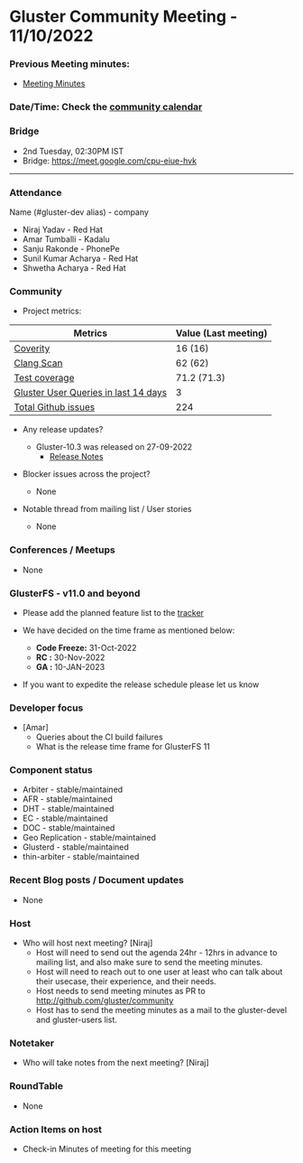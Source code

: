 # Gluster Community Meeting - 11/10/2022

### Previous Meeting minutes:

- [Meeting Minutes](https://github.com/gluster/community/tree/master/meetings)

### Date/Time: Check the [community calendar](https://calendar.google.com/event?action=TEMPLATE&tmeid=MDQ0YmRydTllMXYzdWFoMmpsbjdqNXJlYmNfMjAyMDEwMjdUMDkwMDAwWiBzYWptb2hhbUByZWRoYXQuY29t&tmsrc=sajmoham%40redhat.com&scp=ALL)

### Bridge

- 2nd Tuesday, 02:30PM IST
- Bridge: https://meet.google.com/cpu-eiue-hvk

---

### Attendance

Name (#gluster-dev alias) - company

- Niraj Yadav - Red Hat
- Amar Tumballi - Kadalu
- Sanju Rakonde - PhonePe
- Sunil Kumar Acharya - Red Hat
- Shwetha Acharya - Red Hat

### Community

- Project metrics:

| Metrics                                                                                                            | Value (Last meeting) |
| ------------------------------------------------------------------------------------------------------------------ | -------------------- |
| [Coverity](https://scan.coverity.com/projects/gluster-glusterfs)                                                   | 16 (16)              |
| [Clang Scan](https://build.gluster.org/job/clang-scan/lastBuild/)                                                  | 62 (62)              |
| [Test coverage](https://build.gluster.org/job/line-coverage/lastCompletedBuild/Line_20Coverage_20Report/)          | 71.2 (71.3)          |
| [Gluster User Queries in last 14 days](https://lists.gluster.org/pipermail/gluster-users/2022-October/thread.html) | 3                    |
| [Total Github issues](https://github.com/gluster/glusterfs/issues)                                                 | 224                  |

- Any release updates?

  - Gluster-10.3 was released on 27-09-2022
    - [Release Notes](https://docs.gluster.org/en/latest/release-notes/10.3/)

- Blocker issues across the project?

  - None

- Notable thread from mailing list / User stories
  - None

### Conferences / Meetups

- None

### GlusterFS - v11.0 and beyond

- Please add the planned feature list to the [tracker](https://github.com/gluster/glusterfs/issues/3023)
- We have decided on the time frame as mentioned below:

  - **Code Freeze:** 31-Oct-2022
  - **RC :** 30-Nov-2022
  - **GA :** 10-JAN-2023

- If you want to expedite the release schedule please let us know

### Developer focus

- [Amar]
  - Queries about the CI build failures
  - What is the release time frame for GlusterFS 11

### Component status

- Arbiter - stable/maintained
- AFR - stable/maintained
- DHT - stable/maintained
- EC - stable/maintained
- DOC - stable/maintained
- Geo Replication - stable/maintained
- Glusterd - stable/maintained
- thin-arbiter - stable/maintained

### Recent Blog posts / Document updates

- None

### Host

- Who will host next meeting? [Niraj]
  - Host will need to send out the agenda 24hr - 12hrs in advance to mailing list, and also make sure to send the meeting minutes.
  - Host will need to reach out to one user at least who can talk about their usecase, their experience, and their needs.
  - Host needs to send meeting minutes as PR to http://github.com/gluster/community
  - Host has to send the meeting minutes as a mail to the gluster-devel and gluster-users list.

### Notetaker

- Who will take notes from the next meeting? [Niraj]

### RoundTable

- None

### Action Items on host

- Check-in Minutes of meeting for this meeting
